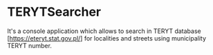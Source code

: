 # TERYTSearcher
It's a console application which allows to search in TERYT database [https://eteryt.stat.gov.pl/] for localities and streets using municipality TERYT number. 
